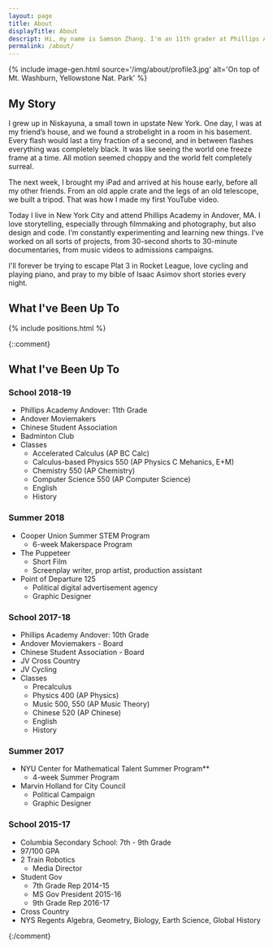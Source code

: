 ```yaml
---
layout: page
title: About
displayTitle: About
descript: Hi, my name is Samson Zhang. I'm an 11th grader at Phillips Academy. I love filmmaking and photography, among other things.
permalink: /about/
---
```


{% include image-gen.html source='/img/about/profile3.jpg' alt='On top of Mt. Washburn, Yellowstone Nat. Park' %}

## My Story

I grew up in Niskayuna, a small town in upstate New York. One day, I was at my friend’s house, and we found a strobelight in a room in his basement. Every flash would last a tiny fraction of a second, and in between flashes everything was completely black. It was like seeing the world one freeze frame at a time. All motion seemed choppy and the world felt completely surreal.

The next week, I brought my iPad and arrived at his house early, before all my other friends. From an old apple crate and the legs of an old telescope, we built a tripod. That was how I made my first YouTube video.

Today I live in New York City and attend Phillips Academy in Andover, MA. I love storytelling, especially through filmmaking and photography, but also design and code. I’m constantly experimenting and learning new things. I’ve worked on all sorts of projects, from 30-second shorts to 30-minute documentaries, from music videos to admissions campaigns.

I'll forever be trying to escape Plat 3 in Rocket League, love cycling and playing piano, and pray to my bible of Isaac Asimov short stories every night.

## What I've Been Up To

{% include positions.html %}

{::comment}

## What I've Been Up To

### School 2018-19
- Phillips Academy Andover: 11th Grade
- Andover Moviemakers
- Chinese Student Association
- Badminton Club
- Classes
  - Accelerated Calculus (AP BC Calc)
  - Calculus-based Physics 550 (AP Physics C Mehanics, E+M)
  - Chemistry 550 (AP Chemistry)
  - Computer Science 550 (AP Computer Science)
  - English
  - History

### Summer 2018
- Cooper Union Summer STEM Program
  - 6-week Makerspace Program
- The Puppeteer
  - Short Film
  - Screenplay writer, prop artist, production assistant
- Point of Departure 125
  - Political digital advertisement agency
  - Graphic Designer

### School 2017-18
- Phillips Academy Andover: 10th Grade
- Andover Moviemakers - Board
- Chinese Student Association - Board
- JV Cross Country
- JV Cycling
- Classes
  - Precalculus
  - Physics 400 (AP Physics)
  - Music 500, 550 (AP Music Theory)
  - Chinese 520 (AP Chinese)
  - English
  - History

### Summer 2017
- NYU Center for Mathematical Talent Summer Program**
  - 4-week Summer Program
- Marvin Holland for City Council
  - Political Campaign
  - Graphic Designer

### School 2015-17
- Columbia Secondary School: 7th - 9th Grade
- 97/100 GPA
- 2 Train Robotics
  - Media Director
- Student Gov
  - 7th Grade Rep 2014-15
  - MS Gov President 2015-16
  - 9th Grade Rep 2016-17
- Cross Country
- NYS Regents Algebra, Geometry, Biology, Earth Science, Global History

{:/comment}
